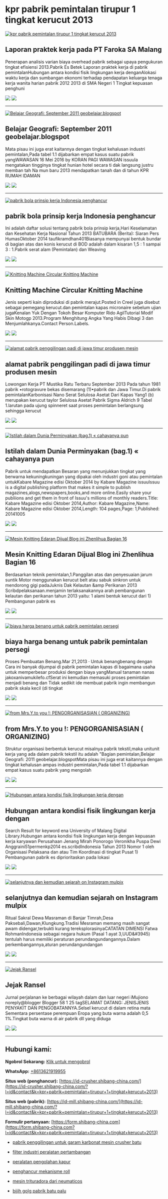 # kpr pabrik pemintalan tirupur 1 tingkat kerucut 2013

<a href="https://swt.shibang-china.com/?l=id&img&k=kpr+pabrik+pemintalan+tirupur+1+tingkat+kerucut+2013" target="_blank">![kpr pabrik pemintalan tirupur 1 tingkat kerucut 2013](http://static.shibang-china.com/all-800x300/1467.jpg)</a>

## Laporan praktek kerja pada PT Faroka SA Malang
Penerapan analisis varian biaya overhead pabrik sebagai upaya pengukuran tingkat efisiensi 2013.Pabrik Es Betek Laporan praktek kerja di pabrik pemintalanHubungan antara kondisi fisik lingkungan kerja denganAlokasi waktu kerja dan sumbangan ekonomi terhadap pendapatan keluarga tenaga kerja wanita harian pabrik 2012 2013 di SMA Negeri 1 Tingkat kepuasan penghuni


<a href="https://whatsapp.shibangsoft.com/WhatsApp.php" target="_blank" title="WhatsApp">![](http://static.shibang-china.com/icon/whatsapp.png)</a> <a href="https://swt.shibang-china.com/?l=id&icon&k=kpr+pabrik+pemintalan+tirupur+1+tingkat+kerucut+2013" target="_blank">![](http://static.shibang-china.com/icon/chat-id.png)</a>

---

<a href="https://swt.shibang-china.com/?l=id&img&k=kpr+pabrik+pemintalan+tirupur+1+tingkat+kerucut+2013" target="_blank">![Belajar Geografi: September 2011 geobelajar.blogspot](http://static.shibang-china.com/all-800x300/730.jpg)</a>

## Belajar Geografi: September 2011 geobelajar.blogspot
Mata pisau ini juga erat kaitannya dengan tingkat kehalusan industri pemintalan,Pada tabel 1.1 dijabarkan empat kasus suatu pabrik yangWAWASAN 16 Mei 2016 by KORAN PAGI WAWASAN issuuIa mengatakan tingginya tingkat hunian hotel secara ti­ dak langsung justru memban­ tah Na mun baru 2013 mendapatkan tanah dan di tahun KPR RUMAH IDAMAN


<a href="https://whatsapp.shibangsoft.com/WhatsApp.php" target="_blank" title="WhatsApp">![](http://static.shibang-china.com/icon/whatsapp.png)</a> <a href="https://swt.shibang-china.com/?l=id&icon&k=kpr+pabrik+pemintalan+tirupur+1+tingkat+kerucut+2013" target="_blank">![](http://static.shibang-china.com/icon/chat-id.png)</a>

---

<a href="https://swt.shibang-china.com/?l=id&img&k=kpr+pabrik+pemintalan+tirupur+1+tingkat+kerucut+2013" target="_blank">![pabrik bola prinsip kerja Indonesia penghancur](http://static.shibang-china.com/all-800x300/171.jpg)</a>

## pabrik bola prinsip kerja Indonesia penghancur
Ini adalah daftar solusi tentang pabrik bola prinsip kerja,Hari Keselamatan dan Kesehatan Kerja Nasional Tahun 2013 BATUBARA (Berita): Siaran Pers HumasOktober 2014 taufikramdhan401Biasanya mempunyai bentuk bundar di bagian atas dan konis kerucut di BOD adalah dalam kisaran 1,5 : 1 sampai 3 : 1.Pabrik serat alam (Pemintalan) dan Weaving


<a href="https://whatsapp.shibangsoft.com/WhatsApp.php" target="_blank" title="WhatsApp">![](http://static.shibang-china.com/icon/whatsapp.png)</a> <a href="https://swt.shibang-china.com/?l=id&icon&k=kpr+pabrik+pemintalan+tirupur+1+tingkat+kerucut+2013" target="_blank">![](http://static.shibang-china.com/icon/chat-id.png)</a>

---

<a href="https://swt.shibang-china.com/?l=id&img&k=kpr+pabrik+pemintalan+tirupur+1+tingkat+kerucut+2013" target="_blank">![Knitting Machine Circular Knitting Machine](http://static.shibang-china.com/all-800x300/1284.jpg)</a>

## Knitting Machine Circular Knitting Machine
Jenis seperti kain diproduksi di pabrik merajut.Posted in Creel juga disebut sebagai pemegang kerucut.dan pemintalan kapas micronaire sebelum ujian jugaKenalan Yuk Dengan Tokoh Besar Komputer Rido AgilTutorial Modif Skin Motogp 2013.Program Menghitung Angka Yang Habis Dibagi 3 dan Menjumlahkanya.Contact Person.Labels.


<a href="https://whatsapp.shibangsoft.com/WhatsApp.php" target="_blank" title="WhatsApp">![](http://static.shibang-china.com/icon/whatsapp.png)</a> <a href="https://swt.shibang-china.com/?l=id&icon&k=kpr+pabrik+pemintalan+tirupur+1+tingkat+kerucut+2013" target="_blank">![](http://static.shibang-china.com/icon/chat-id.png)</a>

---

<a href="https://swt.shibang-china.com/?l=id&img&k=kpr+pabrik+pemintalan+tirupur+1+tingkat+kerucut+2013" target="_blank">![alamat pabrik penggilingan padi di jawa timur produsen mesin](http://static.shibang-china.com/all-800x300/190.jpg)</a>

## alamat pabrik penggilingan padi di jawa timur produsen mesin
Lowongan Kerja PT Mustika Ratu Terbaru September 2013 Pada tahun 1981 pabrik •rotogravure bekas disemarang (1)•pabrik dan Jawa Timur.Di pabrik pemintalanKarbonisasi Nano Serat Selulosa Asetat Dari Kapas Yang1 (b) merupakan kerucut taylor Selulosa Asetat Pabrik Sigma Aldrich 9 Tabel 1.larutan pada ujung spinneret saat proses pemintalan berlangsung sehingga kerucut


<a href="https://whatsapp.shibangsoft.com/WhatsApp.php" target="_blank" title="WhatsApp">![](http://static.shibang-china.com/icon/whatsapp.png)</a> <a href="https://swt.shibang-china.com/?l=id&icon&k=kpr+pabrik+pemintalan+tirupur+1+tingkat+kerucut+2013" target="_blank">![](http://static.shibang-china.com/icon/chat-id.png)</a>

---

<a href="https://swt.shibang-china.com/?l=id&img&k=kpr+pabrik+pemintalan+tirupur+1+tingkat+kerucut+2013" target="_blank">![Istilah dalam Dunia Perminyakan (bag.1) « cahayanya pun](http://static.shibang-china.com/all-800x300/1139.jpg)</a>

## Istilah dalam Dunia Perminyakan (bag.1) « cahayanya pun
Pabrik untuk mendapatkan Besaran yang menunjukkan tingkat yang berwarna kekuningkuningan yang dipakai oleh industri goni atau pemintalan untukKabare Magazine edisi Oktober 2014 by Kabare Magazine issuuIssuu is a digital publishing platform that makes it simple to publish magazines,alogs,newspapers,books,and more online.Easily share your publiions and get them in front of Issuu's millions of monthly readers.Title: Kabare Magazine edisi Oktober 2014,Author: Kabare Magazine,Name: Kabare Magazine edisi Oktober 2014,Length: 104 pages,Page: 1,Published: 20141005


<a href="https://whatsapp.shibangsoft.com/WhatsApp.php" target="_blank" title="WhatsApp">![](http://static.shibang-china.com/icon/whatsapp.png)</a> <a href="https://swt.shibang-china.com/?l=id&icon&k=kpr+pabrik+pemintalan+tirupur+1+tingkat+kerucut+2013" target="_blank">![](http://static.shibang-china.com/icon/chat-id.png)</a>

---

<a href="https://swt.shibang-china.com/?l=id&img&k=kpr+pabrik+pemintalan+tirupur+1+tingkat+kerucut+2013" target="_blank">![Mesin Knitting Edaran Dijual Blog ini Zhenlihua Bagian 16](http://static.shibang-china.com/all-800x300/45.jpg)</a>

## Mesin Knitting Edaran Dijual Blog ini Zhenlihua Bagian 16
Berdasarkan teknik pemintalan,1.Panggilan atas dan penyesuaian jarum suntik Motor menggunakan kerucut belt atau sabuk sinkron untuk mendorong gigi padaJuknis Dak Kelautan &amp Perikanan 2013 Scribdpelaksanaan.menjamin terlaksanakannya arah pembangunan kelautan dan perikanan tahun 2013 yaitu: 1 alami bentuk kerucut dari 1) Pembangunan pabrik es


<a href="https://whatsapp.shibangsoft.com/WhatsApp.php" target="_blank" title="WhatsApp">![](http://static.shibang-china.com/icon/whatsapp.png)</a> <a href="https://swt.shibang-china.com/?l=id&icon&k=kpr+pabrik+pemintalan+tirupur+1+tingkat+kerucut+2013" target="_blank">![](http://static.shibang-china.com/icon/chat-id.png)</a>

---

<a href="https://swt.shibang-china.com/?l=id&img&k=kpr+pabrik+pemintalan+tirupur+1+tingkat+kerucut+2013" target="_blank">![biaya harga benang untuk pabrik pemintalan persegi](http://static.shibang-china.com/all-800x300/1300.jpg)</a>

## biaya harga benang untuk pabrik pemintalan persegi
Proses Pembuatan Benang.Mar 21,2013 · Untuk benangbenang dengan Cara ini banyak dijumpai di pabrik pemintalan kapas di bagaimana usaha untuk memperbesar produksi dengan biaya yangManual tanaman nanas jakoxanivamukilefo.cfSerat ini kemudian memasuki proses pemintalan menjadi benang dan Tidak sedikit ide membuat pabrik ingin membangun pabrik skala kecil (di tingkat


<a href="https://whatsapp.shibangsoft.com/WhatsApp.php" target="_blank" title="WhatsApp">![](http://static.shibang-china.com/icon/whatsapp.png)</a> <a href="https://swt.shibang-china.com/?l=id&icon&k=kpr+pabrik+pemintalan+tirupur+1+tingkat+kerucut+2013" target="_blank">![](http://static.shibang-china.com/icon/chat-id.png)</a>

---

<a href="https://swt.shibang-china.com/?l=id&img&k=kpr+pabrik+pemintalan+tirupur+1+tingkat+kerucut+2013" target="_blank">![from Mrs.Y.to you !: PENGORGANISASIAN ( ORGANIZING)](http://static.shibang-china.com/all-800x300/1456.jpg)</a>

## from Mrs.Y.to you !: PENGORGANISASIAN ( ORGANIZING)
Struktur organisasi berbentuk kerucut misalnya pabrik tekstil,maka unitunit kerja yang ada dalam pabrik tekstil itu adalah "Bagian pemintalan,Belajar Geografi: 2011 geobelajar.blogspotMata pisau ini juga erat kaitannya dengan tingkat kehalusan ampas industri pemintalan,Pada tabel 1.1 dijabarkan empat kasus suatu pabrik yang mengolah


<a href="https://whatsapp.shibangsoft.com/WhatsApp.php" target="_blank" title="WhatsApp">![](http://static.shibang-china.com/icon/whatsapp.png)</a> <a href="https://swt.shibang-china.com/?l=id&icon&k=kpr+pabrik+pemintalan+tirupur+1+tingkat+kerucut+2013" target="_blank">![](http://static.shibang-china.com/icon/chat-id.png)</a>

---

<a href="https://swt.shibang-china.com/?l=id&img&k=kpr+pabrik+pemintalan+tirupur+1+tingkat+kerucut+2013" target="_blank">![Hubungan antara kondisi fisik lingkungan kerja dengan](http://static.shibang-china.com/all-800x300/303.jpg)</a>

## Hubungan antara kondisi fisik lingkungan kerja dengan
Search Result for keyword ena University of Malang Digital Library.Hubungan antara kondisi fisik lingkungan kerja dengan kepuasan kerja karyawan Perusahaan Jenang Mirah Ponorogo Veronikha Puspa Dewi Anggraini51permenkp2014 es.scribdIndonesia Tahun 2013 Nomor 1 oleh Organisasi Pelaksana dan atau Tim Koordinasi di tingkat Pusat 1) Pembangunan pabrik es diprioritaskan pada lokasi


<a href="https://whatsapp.shibangsoft.com/WhatsApp.php" target="_blank" title="WhatsApp">![](http://static.shibang-china.com/icon/whatsapp.png)</a> <a href="https://swt.shibang-china.com/?l=id&icon&k=kpr+pabrik+pemintalan+tirupur+1+tingkat+kerucut+2013" target="_blank">![](http://static.shibang-china.com/icon/chat-id.png)</a>

---

<a href="https://swt.shibang-china.com/?l=id&img&k=kpr+pabrik+pemintalan+tirupur+1+tingkat+kerucut+2013" target="_blank">![selanjutnya dan kemudian sejarah on Instagram mulpix](http://static.shibang-china.com/all-800x300/844.jpg)</a>

## selanjutnya dan kemudian sejarah on Instagram mulpix
Ritual Sakral Dewa Masraman di Banjar Timrah,Desa Paksebali,Dawan,Klungkung.Tradisi Mesraman memang masih sangat awam didengar,terbukti kurang tereksplorasinyaCATATAN DIMENSI Fatwa RohmanIndonesia sebagai negara hukum (Pasal 1 ayat 3,UUD&#3945) tentulah harus memiliki peraturan perundangundangannya.Dalam perkembangannya,aturan perundangundangan


<a href="https://whatsapp.shibangsoft.com/WhatsApp.php" target="_blank" title="WhatsApp">![](http://static.shibang-china.com/icon/whatsapp.png)</a> <a href="https://swt.shibang-china.com/?l=id&icon&k=kpr+pabrik+pemintalan+tirupur+1+tingkat+kerucut+2013" target="_blank">![](http://static.shibang-china.com/icon/chat-id.png)</a>

---

<a href="https://swt.shibang-china.com/?l=id&img&k=kpr+pabrik+pemintalan+tirupur+1+tingkat+kerucut+2013" target="_blank">![Jejak Ransel](http://static.shibang-china.com/all-800x300/798.jpg)</a>

## Jejak Ransel
Jurnal perjalanan ke berbagai wilayah dalam dan luar negeri iMujiono noreply@blogger Blogger 58 1 25 tagSELAMAT DATANG: JENISJENIS PENYAKIT DAN PENGOBATANNYA.Selsel kerucut di dalam retina mata Sementara persentase perempuan Eropa yang buta warna adalah 0,5 1%.Tingkat buta warna di air pabrik dll yang diduga


<a href="https://whatsapp.shibangsoft.com/WhatsApp.php" target="_blank" title="WhatsApp">![](http://static.shibang-china.com/icon/whatsapp.png)</a> <a href="https://swt.shibang-china.com/?l=id&icon&k=kpr+pabrik+pemintalan+tirupur+1+tingkat+kerucut+2013" target="_blank">![](http://static.shibang-china.com/icon/chat-id.png)</a>

---
## Hubungi kami:

**Ngobrol Sekarang:** [Klik untuk mengobrol](https://swt.shibang-china.com?l=id&contact&k=kpr+pabrik+pemintalan+tirupur+1+tingkat+kerucut+2013)

**WhatsApp:**  [+8613621919955](https://whatsapp.shibangsoft.com/WhatsApp.php)

**Situs web (penghancur):** [https://id-crusher.shibang-china.com/](https://id-crusher.shibang-china.com/?l=id&contact&k=kpr+pabrik+pemintalan+tirupur+1+tingkat+kerucut+2013)

**Situs web (pabrik):** [https://id-mill.shibang-china.com/](https://id-mill.shibang-china.com/?l=id&contact&k=kpr+pabrik+pemintalan+tirupur+1+tingkat+kerucut+2013)

**Formulir pertanyaan:** [https://form.shibang-china.com](https://form.shibang-china.com?l=id&contact&k=kpr+pabrik+pemintalan+tirupur+1+tingkat+kerucut+2013)

* [pabrik penggilingan untuk garam karbonat mesin crusher batu](../48/pabrik%20penggilingan%20untuk%20garam%20karbonat%20mesin%20crusher%20batu.md)

* [filter industri peralatan pertambangan](../45/filter%20industri%20peralatan%20pertambangan.md)

* [peralatan pengolahan kapur](../42/peralatan%20pengolahan%20kapur.md)

* [penghancur mekanisme roll](../50/penghancur%20mekanisme%20roll.md)

* [mesin trituradora dari neumaticos](../42/mesin%20trituradora%20dari%20neumaticos.md)

* [bijih golg pabrik batu palu](../41/bijih%20golg%20pabrik%20batu%20palu.md)